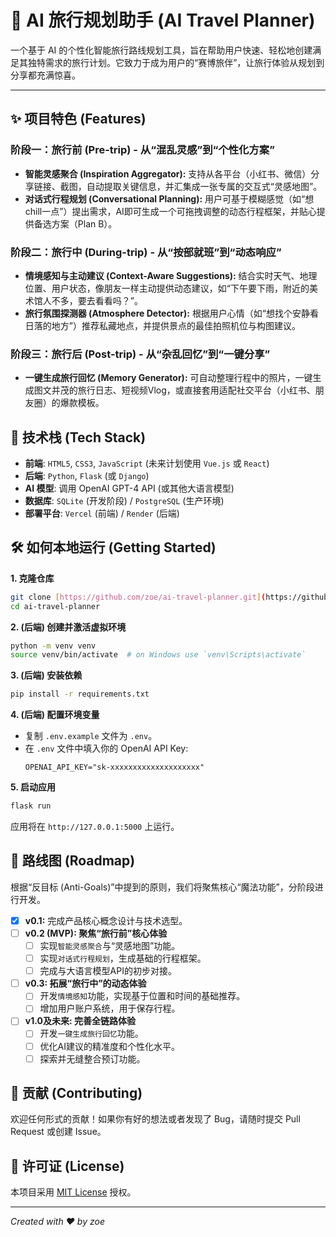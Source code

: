 # 🤖 AI 旅行规划助手 (AI Travel Planner)

一个基于 AI 的个性化智能旅行路线规划工具，旨在帮助用户快速、轻松地创建满足其独特需求的旅行计划。它致力于成为用户的“赛博旅伴”，让旅行体验从规划到分享都充满惊喜。

---

## ✨ 项目特色 (Features)

### 阶段一：旅行前 (Pre-trip) - 从“混乱灵感”到“个性化方案”
* **智能灵感聚合 (Inspiration Aggregator):** 支持从各平台（小红书、微信）分享链接、截图，自动提取关键信息，并汇集成一张专属的交互式“灵感地图”。
* **对话式行程规划 (Conversational Planning):** 用户可基于模糊感觉（如“想chill一点”）提出需求，AI即可生成一个可拖拽调整的动态行程框架，并贴心提供备选方案（Plan B）。

### 阶段二：旅行中 (During-trip) - 从“按部就班”到“动态响应”
* **情境感知与主动建议 (Context-Aware Suggestions):** 结合实时天气、地理位置、用户状态，像朋友一样主动提供动态建议，如“下午要下雨，附近的美术馆人不多，要去看看吗？”。
* **旅行氛围探测器 (Atmosphere Detector):** 根据用户心情（如“想找个安静看日落的地方”）推荐私藏地点，并提供景点的最佳拍照机位与构图建议。

### 阶段三：旅行后 (Post-trip) - 从“杂乱回忆”到“一键分享”
* **一键生成旅行回忆 (Memory Generator):** 可自动整理行程中的照片，一键生成图文并茂的旅行日志、短视频Vlog，或直接套用适配社交平台（小红书、朋友圈）的爆款模板。

## 🚀 技术栈 (Tech Stack)

* **前端**: `HTML5`, `CSS3`, `JavaScript` (未来计划使用 `Vue.js` 或 `React`)
* **后端**: `Python`, `Flask` (或 `Django`)
* **AI 模型**: 调用 OpenAI GPT-4 API (或其他大语言模型)
* **数据库**: `SQLite` (开发阶段) / `PostgreSQL` (生产环境)
* **部署平台**: `Vercel` (前端) / `Render` (后端)

## 🛠️ 如何本地运行 (Getting Started)

**1. 克隆仓库**
```bash
git clone [https://github.com/zoe/ai-travel-planner.git](https://github.com/zoe/ai-travel-planner.git)
cd ai-travel-planner
```

**2. (后端) 创建并激活虚拟环境**
```bash
python -m venv venv
source venv/bin/activate  # on Windows use `venv\Scripts\activate`
```

**3. (后端) 安装依赖**
```bash
pip install -r requirements.txt
```

**4. (后端) 配置环境变量**
* 复制 `.env.example` 文件为 `.env`。
* 在 `.env` 文件中填入你的 OpenAI API Key:
    ```
    OPENAI_API_KEY="sk-xxxxxxxxxxxxxxxxxxxx"
    ```

**5. 启动应用**
```bash
flask run
```
应用将在 `http://127.0.0.1:5000` 上运行。

## 📝 路线图 (Roadmap)

根据“反目标 (Anti-Goals)”中提到的原则，我们将聚焦核心“魔法功能”，分阶段进行开发。

-   [x] **v0.1:** 完成产品核心概念设计与技术选型。
-   [ ] **v0.2 (MVP): 聚焦“旅行前”核心体验**
    -   [ ] 实现`智能灵感聚合`与“灵感地图”功能。
    -   [ ] 实现`对话式行程规划`，生成基础的行程框架。
    -   [ ] 完成与大语言模型API的初步对接。
-   [ ] **v0.3: 拓展“旅行中”的动态体验**
    -   [ ] 开发`情境感知`功能，实现基于位置和时间的基础推荐。
    -   [ ] 增加用户账户系统，用于保存行程。
-   [ ] **v1.0及未来: 完善全链路体验**
    -   [ ] 开发`一键生成旅行回忆`功能。
    -   [ ] 优化AI建议的精准度和个性化水平。
    -   [ ] 探索并无缝整合预订功能。

## 🙌 贡献 (Contributing)

欢迎任何形式的贡献！如果你有好的想法或者发现了 Bug，请随时提交 Pull Request 或创建 Issue。

## 📄 许可证 (License)

本项目采用 [MIT License](LICENSE) 授权。

---
*Created with ❤️ by zoe*
